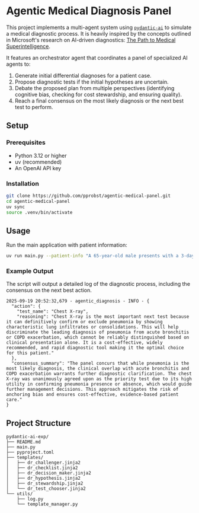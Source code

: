 # Agentic Medical Diagnosis Panel

This project implements a multi-agent system using [`pydantic-ai`](https://ai.pydantic.dev/) to simulate a medical diagnostic process. It is heavily inspired by the concepts outlined in Microsoft's research on AI-driven diagnostics: [The Path to Medical Superintelligence](https://microsoft.ai/new/the-path-to-medical-superintelligence/).

It features an orchestrator agent that coordinates a panel of specialized AI agents to:
1.  Generate initial differential diagnoses for a patient case.
2.  Propose diagnostic tests if the initial hypotheses are uncertain.
3.  Debate the proposed plan from multiple perspectives (identifying cognitive bias, checking for cost stewardship, and ensuring quality).
4.  Reach a final consensus on the most likely diagnosis or the next best test to perform.

## Setup

### Prerequisites

- Python 3.12 or higher
- uv (recommended)
- An OpenAI API key

### Installation

```bash
git clone https://github.com/pprobst/agentic-medical-panel.git
cd agentic-medical-panel
uv sync
source .venv/bin/activate
```

## Usage

Run the main application with patient information:

```bash
uv run main.py --patient-info "A 65-year-old male presents with a 3-day history of high fever, a productive cough, and shortness of breath." --model gpt-4.1-mini
```

### Example Output

The script will output a detailed log of the diagnostic process, including the consensus on the next best action.

```
2025-09-19 20:52:32,679 - agentic_diagnosis - INFO - {
  "action": {
    "test_name": "Chest X-ray",
    "reasoning": "Chest X-ray is the most important next test because it can definitively confirm or exclude pneumonia by showing characteristic lung infiltrates or consolidations. This will help discriminate the leading diagnosis of pneumonia from acute bronchitis or COPD exacerbation, which cannot be reliably distinguished based on clinical presentation alone. It is a cost-effective, widely recommended, and rapid diagnostic tool making it the optimal choice for this patient."
  },
  "consensus_summary": "The panel concurs that while pneumonia is the most likely diagnosis, the clinical overlap with acute bronchitis and COPD exacerbation warrants further diagnostic clarification. The chest X-ray was unanimously agreed upon as the priority test due to its high utility in confirming pneumonia presence or absence, which would guide further management decisions. This approach mitigates the risk of anchoring bias and ensures cost-effective, evidence-based patient care."
}
```

## Project Structure

```
pydantic-ai-exp/
├── README.md
├── main.py
├── pyproject.toml
├── templates/
│   ├── dr_challenger.jinja2
│   ├── dr_checklist.jinja2
│   ├── dr_decision_maker.jinja2
│   ├── dr_hypothesis.jinja2
│   ├── dr_stewardship.jinja2
│   └── dr_test_chooser.jinja2
└── utils/
    ├── log.py
    └── template_manager.py
```
